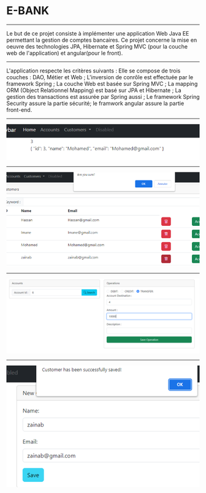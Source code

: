 # E-BANK
********************************************************************************************************************************************
Le but de ce projet consiste à implémenter une application Web Java EE permettant la gestion de comptes bancaires.
Ce projet concerne la mise en oeuvre des technologies JPA, Hibernate et Spring MVC (pour la couche web de l'application) et angular(pour le front).
********************************************************************************************************************************************
L'application respecte les critères suivants :
Elle se compose de trois couches : DAO, Métier et Web ;
L'inversion de conrôle est effectuée par le framework Spring ;
La couche Web est basée sur Spring MVC ;
La mapping ORM (Object Relationnel Mapping) est basé sur JPA et Hibernate ;
La gestion des transactions est assurée par Spring aussi ;
Le framework Spring Security assure la partie sécurité;
le framwork angular assure la partie front-end.
******************************************************************************************************************************************                                  
![alt tag](Client/src/assets/accounts.PNG)

******************************************************************************************************************************************
![alt tag](Client/src/assets/delete.PNG)

******************************************************************************************************************************************                        
![alt tag](Client/src/assets/op.PNG)

******************************************************************************************************************************************                 
![alt tag](Client/src/assets/save.PNG)



